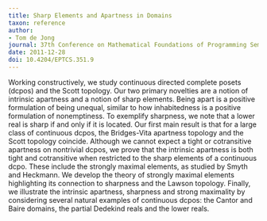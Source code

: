 ```yaml
---
title: Sharp Elements and Apartness in Domains
taxon: reference
author: 
- Tom de Jong
journal: 37th Conference on Mathematical Foundations of Programming Semantics
date: 2011-12-28
doi: 10.4204/EPTCS.351.9
---
```


Working constructively, we study continuous directed complete posets (dcpos) and the Scott topology. Our two primary novelties are a notion of intrinsic apartness and a notion of sharp elements. Being apart is a positive formulation of being unequal, similar to how inhabitedness is a positive formulation of nonemptiness. To exemplify sharpness, we note that a lower real is sharp if and only if it is located. Our first main result is that for a large class of continuous dcpos, the Bridges-Vita apartness topology and the Scott topology coincide. Although we cannot expect a tight or cotransitive apartness on nontrivial dcpos, we prove that the intrinsic apartness is both tight and cotransitive when restricted to the sharp elements of a continuous dcpo. These include the strongly maximal elements, as studied by Smyth and Heckmann. We develop the theory of strongly maximal elements highlighting its connection to sharpness and the Lawson topology. Finally, we illustrate the intrinsic apartness, sharpness and strong maximality by considering several natural examples of continuous dcpos: the Cantor and Baire domains, the partial Dedekind reals and the lower reals. 
